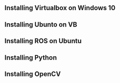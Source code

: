 
  <h2>Installing Virtualbox on Windows 10</h2>
  <h2>Installing Ubunto on VB</h2>
  <h2>Installing ROS on Ubuntu</h2>
  <h2>Installing Python</h2>
  <h2>Installing OpenCV</h2>

